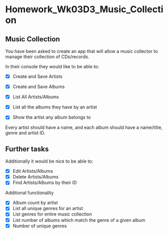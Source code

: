 # Homework_Wk03D3_Music_Collection
## Music Collection

You have been asked to create an app that will allow a music collector to manage their collection of CDs/records.

In their console they would like to be able to:

- [X] Create and Save Artists
- [X] Create and Save Albums
- [X] List All Artists/Albums

- [X] List all the albums they have by an artist
- [X] Show the artist any album belongs to

Every artist should have a name, and each album should have a name/title, genre and artist ID.

## Further tasks

Additionally it would be nice to be able to:

- [X] Edit Artists/Albums
- [X] Delete Artists/Albums
- [X] Find Artists/Albums by their ID

Additional functionality

- [X] Album count by artist
- [X] List all unique genres for an artist
- [X] List genres for entire music collection
- [X] List number of albums which match the genre of a given album
- [X] Number of unique genres
